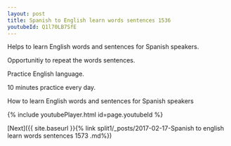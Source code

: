 ```yaml
---
layout: post
title: Spanish to English learn words sentences 1536 
youtubeId: Q1l70LB7SfE
---
```

 
 
Helps to learn English words and sentences for Spanish speakers.

Opportunitiy to repeat the words sentences. 

Practice English language. 
 
10 minutes practice every day. 
 
How to learn English words and sentences for Spanish speakers 
 
{% include youtubePlayer.html id=page.youtubeId %}
 
 
[Next]({{ site.baseurl }}{% link  split1/_posts/2017-02-17-Spanish to english learn words sentences 1573 .md%})
 
